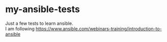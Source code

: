 # my-ansible-tests

Just a few tests to learn ansible.<br>
I am following https://www.ansible.com/webinars-training/introduction-to-ansible

